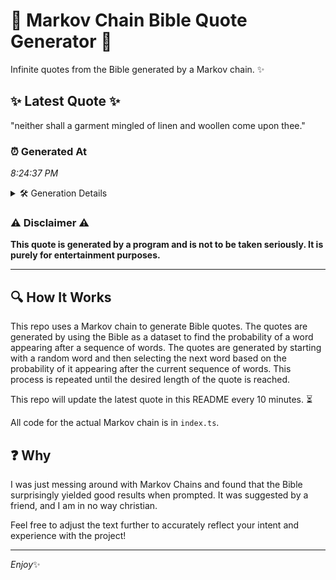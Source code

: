 # 📖 Markov Chain Bible Quote Generator 📖

Infinite quotes from the Bible generated by a Markov chain. ✨

## ✨ Latest Quote ✨
"neither shall a garment mingled of linen and woollen come upon thee."

### ⏰ Generated At
*8:24:37 PM*

<details>
    <summary>🛠️ Generation Details</summary>
    <p>
        <strong>🌱 Seed:</strong> neither<br>
        <strong>🔄 Iterations:</strong> 11<br>
        <strong>📜 Context History:</strong><br>[ neither ]: shall<br>[ neither, shall ]: a<br>[ neither, shall, a ]: garment<br>[ neither, shall, a, garment ]: mingled<br>[ neither, shall, a, garment, mingled ]: of<br>[ neither, shall, a, garment, mingled, of ]: linen<br>[ shall, a, garment, mingled, of, linen ]: and<br>[ a, garment, mingled, of, linen, and ]: woollen<br>[ garment, mingled, of, linen, and, woollen ]: come<br>[ mingled, of, linen, and, woollen, come ]: upon<br>[ of, linen, and, woollen, come, upon ]: thee.<br>
    </p>
</details>

### ⚠️ Disclaimer ⚠️
**This quote is generated by a program and is not to be taken seriously. It is purely for entertainment purposes.**

---

## 🔍 How It Works

This repo uses a Markov chain to generate Bible quotes. The quotes are generated by using the Bible as a dataset to find the probability of a word appearing after a sequence of words. The quotes are generated by starting with a random word and then selecting the next word based on the probability of it appearing after the current sequence of words. This process is repeated until the desired length of the quote is reached.

This repo will update the latest quote in this README every 10 minutes. ⏳

All code for the actual Markov chain is in `index.ts`.

## ❓ Why

I was just messing around with Markov Chains and found that the Bible surprisingly yielded good results when prompted. 
It was suggested by a friend, and I am in no way christian.

Feel free to adjust the text further to accurately reflect your intent and experience with the project!

---

*Enjoy*✨
